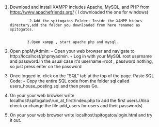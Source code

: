 1. Download and install XAMPP includes Apache, MySQL, and PHP  from https://www.apachefriends.org/ ( I downloaded the one for windows)


                2.Add the spitogatos Folder: Inside the XAMPP htdocs directory,add the folder you downloaded from here renamed as spitogatos. 
                
                
               3.Open xampp , start apache php and mysql.
                

4.   Open phpMyAdmin:
        ◦ Open your web browser and navigate to http://localhost/phpmyadmin.
        ◦ Log in with your MySQL root username and password.In the usual case it's username=root , password nothing, so just press enter on the password

5.  Once logged in, click on the "SQL" tab at the top of the page.
      Paste SQL Code:
        ◦ Copy the entire SQL code from the folder sql called users_house_posting.sql and then press Go.



6.   On your your web browser write localhost\spitogatos\run_at_first\index.php to add the first users.(Also check or change the file add_users for users and their passwords)

       

7.  On your your web browser write localhost/spitogatos/login.html and try it out.
